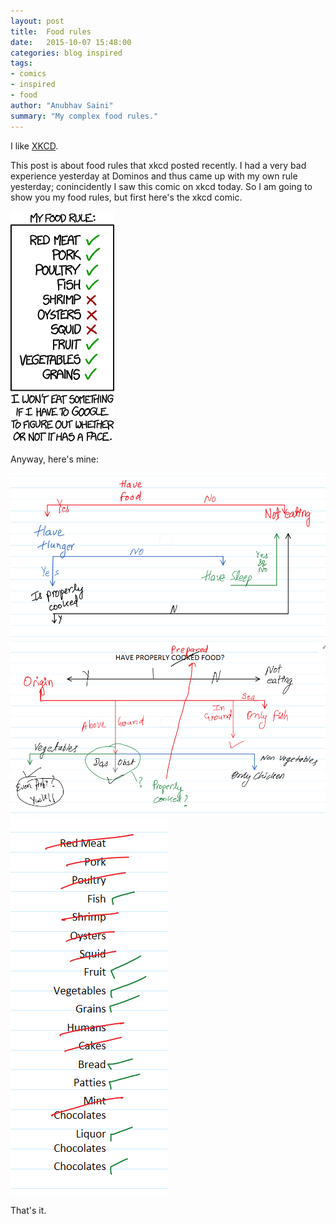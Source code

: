 ```yaml
---
layout: post
title:  Food rules 
date:   2015-10-07 15:48:00
categories: blog inspired
tags:
- comics
- inspired
- food
author: "Anubhav Saini"
summary: "My complex food rules."
---
```


I like [XKCD](http://xkcd.com/).

This post is about food rules that xkcd posted recently. I had a very bad experience yesterday at Dominos and thus came up with my own rule yesterday; conincidently I saw this comic on xkcd today. So I am going to show you my food rules, but first here's the xkcd comic.  


<a href="http://xkcd.com/1587/"><img src="/images/inspired/XKCD-1587-food_rule.png" /></a>

Anyway, here's mine:  


<img src="/images/inspired/food-rules-1-eat-properly-cooked-food-only.png" />  

<br />

<img src="/images/inspired/food-rules-2-eat-properly-prepared-food-only.png" />  

<br />

<img src="/images/inspired/food-rules-3-food-rule.png" />  

That's it.